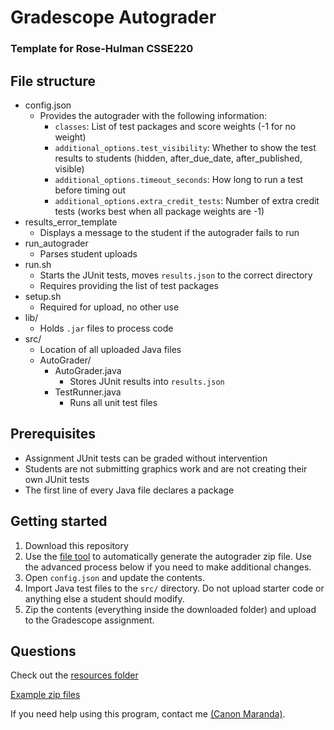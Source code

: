 # Gradescope Autograder
### Template for Rose-Hulman CSSE220

## File structure
- config.json
  - Provides the autograder with the following information:
    - `classes`: List of test packages and score weights (-1 for no weight)
    - `additional_options.test_visibility`: Whether to show the test results to students (hidden, after_due_date, after_published, visible)
    - `additional_options.timeout_seconds`: How long to run a test before timing out
    - `additional_options.extra_credit_tests`: Number of extra credit tests (works best when all package weights are -1)
- results_error_template
  - Displays a message to the student if the autograder fails to run
- run_autograder
  - Parses student uploads
- run.sh
  - Starts the JUnit tests, moves `results.json` to the correct directory
  - Requires providing the list of test packages
- setup.sh
  - Required for upload, no other use
- lib/
  - Holds `.jar` files to process code
- src/
  - Location of all uploaded Java files
  - AutoGrader/
    - AutoGrader.java
      - Stores JUnit results into `results.json`
    - TestRunner.java
      - Runs all unit test files

## Prerequisites
- Assignment JUnit tests can be graded without intervention
- Students are not submitting graphics work and are not creating their own JUnit tests
- The first line of every Java file declares a package

## Getting started
1. Download this repository
2. Use the [file tool](../../file-tool/Csse220FileTool.jar) to automatically generate the autograder zip file. Use the advanced process below if you need to make additional changes.
3. Open `config.json` and update the contents.
4. Import Java test files to the `src/` directory. Do not upload starter code or anything else a student should modify.
5. Zip the contents (everything inside the downloaded folder) and upload to the Gradescope assignment.

## Questions
Check out the [resources folder](../../resources/)

[Example zip files](https://rosehulman-my.sharepoint.com/:f:/g/personal/marandcp_rose-hulman_edu/EgpfrnhiyzJBr26-3P3l8SUBEiQPOKfskVu1R7ZGRhlObQ?e=wIfnKL)

If you need help using this program, contact me [(Canon Maranda)](https://link.canon.click/from/github).
